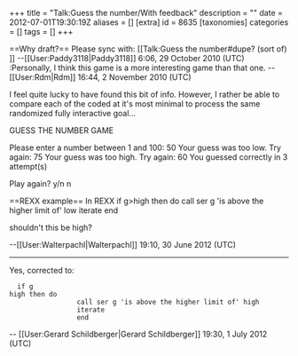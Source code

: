 +++
title = "Talk:Guess the number/With feedback"
description = ""
date = 2012-07-01T19:30:19Z
aliases = []
[extra]
id = 8635
[taxonomies]
categories = []
tags = []
+++

==Why draft?==
Please sync with: [[Talk:Guess the number#dupe? (sort of) ]]  --[[User:Paddy3118|Paddy3118]] 6:06, 29 October 2010 (UTC)
:Personally, I think this game is a more interesting game than that one. --[[User:Rdm|Rdm]] 16:44, 2 November 2010 (UTC)

I feel quite lucky to have found this bit of info. However, I rather be able to compare each of the coded at it's most minimal to process the same randomized fully interactive goal...

GUESS THE NUMBER GAME

Please enter a number between 1 and 100: 50
Your guess was too low.
Try again: 75
Your guess was too high.
Try again: 60
You guessed correctly in 3 attempt(s)

Play again? y/n
n

==REXX example==
In REXX
 if g>high then do
 call ser g 'is above the higher limit of' low
 iterate
 end

shouldn't this be high?

--[[User:Walterpachl|Walterpachl]] 19:10, 30 June 2012 (UTC)

-----

Yes, corrected to:

```rexx
  if g
high then do
                 call ser g 'is above the higher limit of' high
                 iterate
                 end
```

-- [[User:Gerard Schildberger|Gerard Schildberger]] 19:30, 1 July 2012 (UTC)
